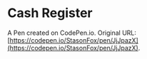 # Cash Register

A Pen created on CodePen.io. Original URL: [https://codepen.io/StasonFox/pen/JjJpazX](https://codepen.io/StasonFox/pen/JjJpazX).


